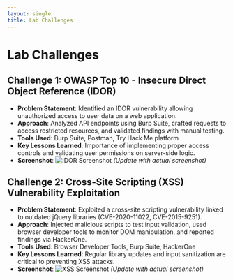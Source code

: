 ```yaml
---
layout: single
title: Lab Challenges
---
```


# Lab Challenges

## Challenge 1: OWASP Top 10 - Insecure Direct Object Reference (IDOR)
- **Problem Statement**: Identified an IDOR vulnerability allowing unauthorized access to user data on a web application.  
- **Approach**: Analyzed API endpoints using Burp Suite, crafted requests to access restricted resources, and validated findings with manual testing.  
- **Tools Used**: Burp Suite, Postman, Try Hack Me platform  
- **Key Lessons Learned**: Importance of implementing proper access controls and validating user permissions on server-side logic.  
- **Screenshot**: ![IDOR Screenshot](/assets/images/idor_screenshot.jpg) *(Update with actual screenshot)*  

## Challenge 2: Cross-Site Scripting (XSS) Vulnerability Exploitation
- **Problem Statement**: Exploited a cross-site scripting vulnerability linked to outdated jQuery libraries (CVE-2020-11022, CVE-2015-9251).  
- **Approach**: Injected malicious scripts to test input validation, used browser developer tools to monitor DOM manipulation, and reported findings via HackerOne.  
- **Tools Used**: Browser Developer Tools, Burp Suite, HackerOne  
- **Key Lessons Learned**: Regular library updates and input sanitization are critical to preventing XSS attacks.  
- **Screenshot**: ![XSS Screenshot](/assets/images/xss_screenshot.jpg) *(Update with actual screenshot)*  
